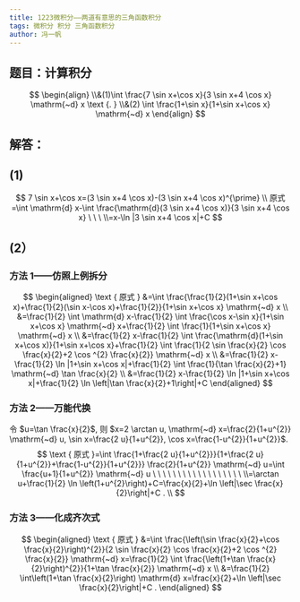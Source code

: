 ```yaml
---
title: 1223微积分——两道有意思的三角函数积分
tags: 微积分 积分 三角函数积分
author: 冯一帆
---
```




## 题目：计算积分


$$
\begin{align}
\\&(1)\int \frac{7 \sin x+\cos x}{3 \sin x+4 \cos x} \mathrm{~d} x \text {. }
\\&(2)
\int \frac{1+\sin x}{1+\sin x+\cos x} \mathrm{~d} x
\end{align}
$$
<!--more-->



## 解答：

## (1)


$$
7 \sin x+\cos x=(3 \sin x+4 \cos x)-(3 \sin x+4 \cos x)^{\prime}
\\
原式 =\int \mathrm{d} x-\int \frac{\mathrm{d}(3 \sin x+4 \cos x)}{3 \sin x+4 \cos x}
\ \ \ \\=x-\ln |3 \sin x+4 \cos x|+C
$$

## (2）



###  方法 1——仿照上例拆分


$$
\begin{aligned}
\text { 原式 } &=\int \frac{\frac{1}{2}(1+\sin x+\cos x)+\frac{1}{2}(\sin x-\cos x)+\frac{1}{2}}{1+\sin x+\cos x} \mathrm{~d} x \\
&=\frac{1}{2} \int \mathrm{d} x-\frac{1}{2} \int \frac{\cos x-\sin x}{1+\sin x+\cos x} \mathrm{~d} x+\frac{1}{2} \int \frac{1}{1+\sin x+\cos x} \mathrm{~d} x \\
&=\frac{1}{2} x-\frac{1}{2} \int \frac{\mathrm{d}(1+\sin x+\cos x)}{1+\sin x+\cos x}+\frac{1}{2} \int \frac{1}{2 \sin \frac{x}{2} \cos \frac{x}{2}+2 \cos ^{2} \frac{x}{2}} \mathrm{~d} x \\
&=\frac{1}{2} x-\frac{1}{2} \ln |1+\sin x+\cos x|+\frac{1}{2} \int \frac{1}{\tan \frac{x}{2}+1} \mathrm{~d} \tan \frac{x}{2} \\
&=\frac{1}{2} x-\frac{1}{2} \ln |1+\sin x+\cos x|+\frac{1}{2} \ln \left|\tan \frac{x}{2}+1\right|+C
\end{aligned}
$$
### 方法 2——万能代换



令 $u=\tan \frac{x}{2}$, 则 $x=2 \arctan u, \mathrm{~d} x=\frac{2}{1+u^{2}} \mathrm{~d} u, \sin x=\frac{2 u}{1+u^{2}}, \cos x=\frac{1-u^{2}}{1+u^{2}}$.
$$
\text { 原式 }=\int \frac{1+\frac{2 u}{1+u^{2}}}{1+\frac{2 u}{1+u^{2}}+\frac{1-u^{2}}{1+u^{2}}} \frac{2}{1+u^{2}} \mathrm{~d} u=\int \frac{u+1}{1+u^{2}} \mathrm{~d} u
\ \ \ \ \ \ \ \ \ \ \ \ \ \ \ \ \ \ \\=\arctan u+\frac{1}{2} \ln \left(1+u^{2}\right)+C=\frac{x}{2}+\ln \left|\sec \frac{x}{2}\right|+C . \\
$$


### 方法 3——化成齐次式


$$
\begin{aligned}
\text { 原式 } &=\int \frac{\left(\sin \frac{x}{2}+\cos \frac{x}{2}\right)^{2}}{2 \sin \frac{x}{2} \cos \frac{x}{2}+2 \cos ^{2} \frac{x}{2}} \mathrm{~d} x=\frac{1}{2} \int \frac{\left(1+\tan \frac{x}{2}\right)^{2}}{1+\tan \frac{x}{2}} \mathrm{~d} x \\
&=\frac{1}{2} \int\left(1+\tan \frac{x}{2}\right) \mathrm{d} x=\frac{x}{2}+\ln \left|\sec \frac{x}{2}\right|+C .
\end{aligned}
$$


